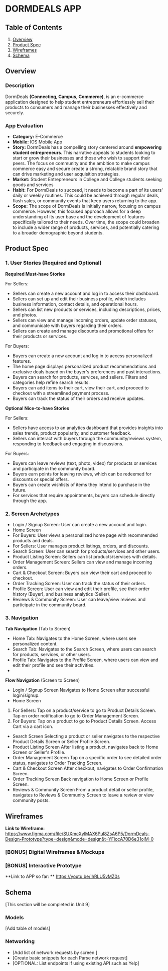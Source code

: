 # DORMDEALS APP

## Table of Contents

1. [Overview](#Overview)
2. [Product Spec](#Product-Spec)
3. [Wireframes](#Wireframes)
4. [Schema](#Schema)

## Overview

### Description

DormDeals **(Connecting, Campus, Commerce)**, is an e-commerce application designed to help student entrepreneurs effortlessly sell their products to consumers and manage their businesses effectively and securely.

### App Evaluation

- **Category:** E-Commerce
- **Mobile:** IOS Mobile App
- **Story:** DormDeals has a compelling story centered around **empowering student entrepreneurs**. This narrative appeals to students looking to start or grow their businesses and those who wish to support their peers. The focus on community and the ambition to make campus commerce easy and secure create a strong, relatable brand story that can drive marketing and user acquisition strategies.
- **Market:** Student Entrepreneurs in College and College students seeking goods and services
- **Habit:** For DormDeals to succeed, it needs to become a part of its users' daily or weekly routines. This could be achieved through regular deals, flash sales, or community events that keep users returning to the app.
- **Scope:** The scope of DormDeals is initially narrow, focusing on campus commerce. However, this focused approach allows for a deep understanding of its user base and the development of features specifically tailored to their needs. Over time, the scope could broaden to include a wider range of products, services, and potentially catering to a broader demographic beyond students.

## Product Spec

### 1. User Stories (Required and Optional)

**Required Must-have Stories**

For Sellers:
* Sellers can create a new account and log in to access their dashboard.
* Sellers can set up and edit their business profile, which includes business information, contact details, and operational hours.
* Sellers can list new products or services, including descriptions, prices, and photos.
* Sellers can view and manage incoming orders, update order statuses, and communicate with buyers regarding their orders.
* Sellers can create and manage discounts and promotional offers for their products or services.

For Buyers:

* Buyers can create a new account and log in to access personalized features.
* The home page displays personalized product recommendations and exclusive deals based on the buyer's preferences and past interactions.
* Buyers can search for products, services, and sellers. Filters and categories help refine search results.
* Buyers can add items to their cart, view their cart, and proceed to checkout with a streamlined payment process.
* Buyers can track the status of their orders and receive updates.


**Optional Nice-to-have Stories**

For Sellers:

* Sellers have access to an analytics dashboard that provides insights into sales trends, product popularity, and customer feedback.
* Sellers can interact with buyers through the community/reviews system, responding to feedback and engaging in discussions.

For Buyers:

* Buyers can leave reviews (text, photo, video) for products or services and participate in the community board.
* Buyers earn points for leaving reviews, which can be redeemed for discounts or special offers.
* Buyers can create wishlists of items they intend to purchase in the future.
* For services that require appointments, buyers can schedule directly through the app.

### 2. Screen Archetypes
* Login / Signup Screen: User can create a new account and login.
* Home Screen
* For Buyers: User views a personalized home page with recommended products and deals.
* For Sellers: User manages product listings, orders, and discounts.
* Search Screen: User can search for products/services and other users.
* Product Listing Screen: Sellers can list products/services with details.
* Order Management Screen: Sellers can view and manage incoming orders.
* Cart & Checkout Screen: Buyers can view their cart and proceed to checkout.
* Order Tracking Screen: User can track the status of their orders.
* Profile Screen: User can view and edit their profile, see their order history (Buyer), and business analytics (Seller).
* Reviews & Community Screen: User can leave/view reviews and participate in the community board.

### 3. Navigation

**Tab Navigation** (Tab to Screen)

* Home Tab: Navigates to the Home Screen, where users see personalized content.
* Search Tab: Navigates to the Search Screen, where users can search for products, services, or other users.
* Profile Tab: Navigates to the Profile Screen, where users can view and edit their profile and see their activities.
* 
**Flow Navigation** (Screen to Screen)

* Login / Signup Screen
Navigates to Home Screen after successful login/signup.
* Home Screen
1. For Sellers: Tap on a product/service to go to Product Details Screen. Tap on order notification to go to Order Management Screen.
1. For Buyers: Tap on a product to go to Product Details Screen. Access Cart via a cart icon.
* Search Screen
Selecting a product or seller navigates to the respective Product Details Screen or Seller Profile Screen.
* Product Listing Screen
After listing a product, navigates back to Home Screen or Seller's Profile.
* Order Management Screen
Tap on a specific order to see detailed order status, navigates to Order Tracking Screen.
* Cart & Checkout Screen
After checkout, navigates to Order Confirmation Screen.
* Order Tracking Screen
Back navigation to Home Screen or Profile Screen.
* Reviews & Community Screen
From a product detail or seller profile, navigates to Reviews & Community Screen to leave a review or view community posts.

## Wireframes

**Link to Wireframe:**
https://www.figma.com/file/SUXmcXylMAX6Pul8ZsA6P5/DormDeals-Design-Prototype?type=design&mode=design&t=YFiocA70D6e31ojM-0


### [BONUS] Digital Wireframes & Mockups

### [BONUS] Interactive Prototype

**Link to APP so far: **
https://youtu.be/IhRLU5vMZ0s


## Schema 

[This section will be completed in Unit 9]

### Models

[Add table of models]

### Networking

- [Add list of network requests by screen ]
- [Create basic snippets for each Parse network request]
- [OPTIONAL: List endpoints if using existing API such as Yelp]
